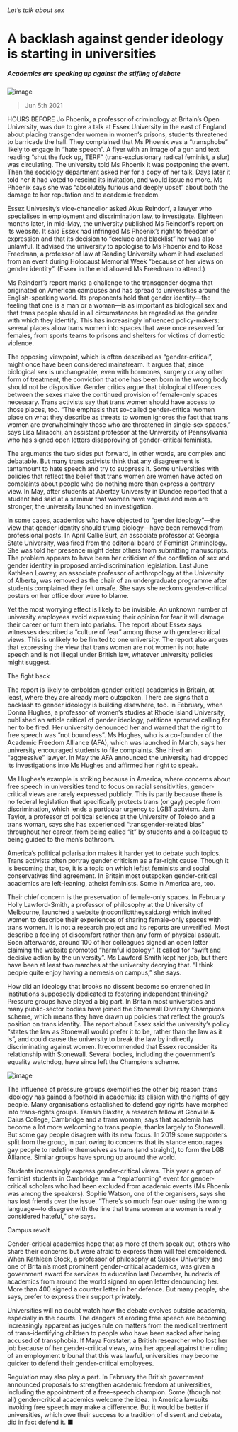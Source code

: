 ###### Let’s talk about sex
# A backlash against gender ideology is starting in universities 
##### Academics are speaking up against the stifling of debate 
![image](images/20210605_IRD001_0.jpg) 
> Jun 5th 2021 
HOURS BEFORE Jo Phoenix, a professor of criminology at Britain’s Open University, was due to give a talk at Essex University in the east of England about placing transgender women in women’s prisons, students threatened to barricade the hall. They complained that Ms Phoenix was a “transphobe” likely to engage in “hate speech”. A flyer with an image of a gun and text reading “shut the fuck up, TERF” (trans-exclusionary radical feminist, a slur) was circulating. The university told Ms Phoenix it was postponing the event. Then the sociology department asked her for a copy of her talk. Days later it told her it had voted to rescind its invitation, and would issue no more. Ms Phoenix says she was “absolutely furious and deeply upset” about both the damage to her reputation and to academic freedom.
Essex University’s vice-chancellor asked Akua Reindorf, a lawyer who specialises in employment and discrimination law, to investigate. Eighteen months later, in mid-May, the university published Ms Reindorf’s report on its website. It said Essex had infringed Ms Phoenix’s right to freedom of expression and that its decision to “exclude and blacklist” her was also unlawful. It advised the university to apologise to Ms Phoenix and to Rosa Freedman, a professor of law at Reading University whom it had excluded from an event during Holocaust Memorial Week “because of her views on gender identity”. (Essex in the end allowed Ms Freedman to attend.)

Ms Reindorf’s report marks a challenge to the transgender dogma that originated on American campuses and has spread to universities around the English-speaking world. Its proponents hold that gender identity—the feeling that one is a man or a woman—is as important as biological sex and that trans people should in all circumstances be regarded as the gender with which they identify. This has increasingly influenced policy-makers: several places allow trans women into spaces that were once reserved for females, from sports teams to prisons and shelters for victims of domestic violence.
The opposing viewpoint, which is often described as “gender-critical”, might once have been considered mainstream. It argues that, since biological sex is unchangeable, even with hormones, surgery or any other form of treatment, the conviction that one has been born in the wrong body should not be dispositive. Gender critics argue that biological differences between the sexes make the continued provision of female-only spaces necessary. Trans activists say that trans women should have access to those places, too. “The emphasis that so-called gender-critical women place on what they describe as threats to women ignores the fact that trans women are overwhelmingly those who are threatened in single-sex spaces,” says Lisa Miracchi, an assistant professor at the University of Pennsylvania who has signed open letters disapproving of gender-critical feminists.
The arguments the two sides put forward, in other words, are complex and debatable. But many trans activists think that any disagreement is tantamount to hate speech and try to suppress it. Some universities with policies that reflect the belief that trans women are women have acted on complaints about people who do nothing more than express a contrary view. In May, after students at Abertay University in Dundee reported that a student had said at a seminar that women have vaginas and men are stronger, the university launched an investigation.
In some cases, academics who have objected to “gender ideology”—the view that gender identity should trump biology—have been removed from professional posts. In April Callie Burt, an associate professor at Georgia State University, was fired from the editorial board of Feminist Criminology. She was told her presence might deter others from submitting manuscripts. The problem appears to have been her criticism of the conflation of sex and gender identity in proposed anti-discrimination legislation. Last June Kathleen Lowrey, an associate professor of anthropology at the University of Alberta, was removed as the chair of an undergraduate programme after students complained they felt unsafe. She says she reckons gender-critical posters on her office door were to blame.
Yet the most worrying effect is likely to be invisible. An unknown number of university employees avoid expressing their opinion for fear it will damage their career or turn them into pariahs. The report about Essex says witnesses described a “culture of fear” among those with gender-critical views. This is unlikely to be limited to one university. The report also argues that expressing the view that trans women are not women is not hate speech and is not illegal under British law, whatever university policies might suggest.
The fight back
The report is likely to embolden gender-critical academics in Britain, at least, where they are already more outspoken. There are signs that a backlash to gender ideology is building elsewhere, too. In February, when Donna Hughes, a professor of women’s studies at Rhode Island University, published an article critical of gender ideology, petitions sprouted calling for her to be fired. Her university denounced her and warned that the right to free speech was “not boundless”. Ms Hughes, who is a co-founder of the Academic Freedom Alliance (AFA), which was launched in March, says her university encouraged students to file complaints. She hired an “aggressive” lawyer. In May the AFA announced the university had dropped its investigations into Ms Hughes and affirmed her right to speak.
Ms Hughes’s example is striking because in America, where concerns about free speech in universities tend to focus on racial sensitivities, gender-critical views are rarely expressed publicly. This is partly because there is no federal legislation that specifically protects trans (or gay) people from discrimination, which lends a particular urgency to LGBT activism. Jami Taylor, a professor of political science at the University of Toledo and a trans woman, says she has experienced “transgender-related bias” throughout her career, from being called “it” by students and a colleague to being guided to the men’s bathroom.
America’s political polarisation makes it harder yet to debate such topics. Trans activists often portray gender criticism as a far-right cause. Though it is becoming that, too, it is a topic on which leftist feminists and social conservatives find agreement. In Britain most outspoken gender-critical academics are left-leaning, atheist feminists. Some in America are, too.
Their chief concern is the preservation of female-only spaces. In February Holly Lawford-Smith, a professor of philosophy at the University of Melbourne, launched a website (noconflicttheysaid.org) which invited women to describe their experiences of sharing female-only spaces with trans women. It is not a research project and its reports are unverified. Most describe a feeling of discomfort rather than any form of physical assault. Soon afterwards, around 100 of her colleagues signed an open letter claiming the website promoted “harmful ideology”. It called for “swift and decisive action by the university”. Ms Lawford-Smith kept her job, but there have been at least two marches at the university decrying that. “I think people quite enjoy having a nemesis on campus,” she says.
How did an ideology that brooks no dissent become so entrenched in institutions supposedly dedicated to fostering independent thinking? Pressure groups have played a big part. In Britain most universities and many public-sector bodies have joined the Stonewall Diversity Champions scheme, which means they have drawn up policies that reflect the group’s position on trans identity. The report about Essex said the university’s policy “states the law as Stonewall would prefer it to be, rather than the law as it is”, and could cause the university to break the law by indirectly discriminating against women. Itrecommended that Essex reconsider its relationship with Stonewall. Several bodies, including the government’s equality watchdog, have since left the Champions scheme.
![image](images/20210605_IRD002_0.jpg) 

The influence of pressure groups exemplifies the other big reason trans ideology has gained a foothold in academia: its elision with the rights of gay people. Many organisations established to defend gay rights have morphed into trans-rights groups. Tamsin Blaxter, a research fellow at Gonville &amp; Caius College, Cambridge and a trans woman, says that academia has become a lot more welcoming to trans people, thanks largely to Stonewall. But some gay people disagree with its new focus. In 2019 some supporters split from the group, in part owing to concerns that its stance encourages gay people to redefine themselves as trans (and straight), to form the LGB Alliance. Similar groups have sprung up around the world.
Students increasingly express gender-critical views. This year a group of feminist students in Cambridge ran a “replatforming” event for gender-critical scholars who had been excluded from academic events (Ms Phoenix was among the speakers). Sophie Watson, one of the organisers, says she has lost friends over the issue. “There’s so much fear over using the wrong language—to disagree with the line that trans women are women is really considered hateful,” she says.
Campus revolt
Gender-critical academics hope that as more of them speak out, others who share their concerns but were afraid to express them will feel emboldened. When Kathleen Stock, a professor of philosophy at Sussex University and one of Britain’s most prominent gender-critical academics, was given a government award for services to education last December, hundreds of academics from around the world signed an open letter denouncing her. More than 400 signed a counter letter in her defence. But many people, she says, prefer to express their support privately.
Universities will no doubt watch how the debate evolves outside academia, especially in the courts. The dangers of eroding free speech are becoming increasingly apparent as judges rule on matters from the medical treatment of trans-identifying children to people who have been sacked after being accused of transphobia. If Maya Forstater, a British researcher who lost her job because of her gender-critical views, wins her appeal against the ruling of an employment tribunal that this was lawful, universities may become quicker to defend their gender-critical employees.
Regulation may also play a part. In February the British government announced proposals to strengthen academic freedom at universities, including the appointment of a free-speech champion. Some (though not all) gender-critical academics welcome the idea. In America lawsuits invoking free speech may make a difference. But it would be better if universities, which owe their success to a tradition of dissent and debate, did in fact defend it. ■
